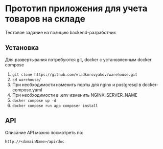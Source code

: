 # Прототип приложения для учета товаров на складе

Тестовое задание на позицию backend-разработчик

## Установка

Для развертывания потребуются git, docker с установленным docker compose

1. `git clone https://github.com/vladkorovyakov/warehouse.git`
2. `cd warehouse/`
3. При необходимости изменить порты для nginx и postgresql в docker-compose.yaml
4. При необходимости в .env изменить NGINX_SERVER_NAME
5. `docker compose up -d`
6. `docker compose run app composer install`

## API 

Описание API можно посмотреть по: 

    http://<domainName>/api/doc

